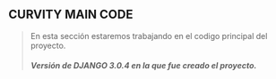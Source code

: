 ## CURVITY MAIN CODE

> En esta sección estaremos trabajando en el codigo principal del proyecto.
>
> ##### Versión de DJANGO 3.0.4 en la que fue creado el proyecto.